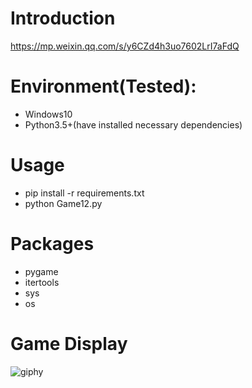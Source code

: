# Introduction
https://mp.weixin.qq.com/s/y6CZd4h3uo7602LrI7aFdQ

# Environment(Tested):
- Windows10
- Python3.5+(have installed necessary dependencies)

# Usage
- pip install -r requirements.txt
- python Game12.py

# Packages
- pygame
- itertools
- sys
- os

# Game Display
![giphy](effect/running.gif)